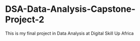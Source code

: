 # DSA-Data-Analysis-Capstone-Project-2
This is my final project in Data Analysis at Digital Skill Up Africa 

